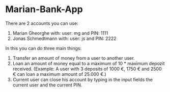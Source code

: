 # Marian-Bank-App

There are 2 accounts you can use:

  1) Marian Gheorghe with: user: mg and PIN: 1111
  2) Jonas Schmedtmann with: user: js and PIN: 2222

In this you can do three main things:

  1) Transfer an amount of money from a user to another user.
  2) Loan an amount of money equal to a maximum of 10 * maximum depozit received. (Example: A user with 3 deposits of 1000 €, 1750 € and 2500 € can loan a maximum amount of 25.000 €.)
  3) Current user can close his account by typing in the input fields the current user and the current PIN.

